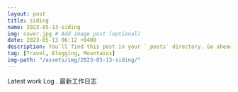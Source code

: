 ```yaml
---
layout: post
title: siding
name: 2023-05-13-siding
img: cover.jpg # Add image post (optional)
date: 2023-05-13 06:12 +0400
description: You’ll find this post in your `_posts` directory. Go ahead and edit it and re-build the site to see your changes. # Add post description (optional)
tag: [Travel, Blogging, Mountains]
img-path: "/assets/img/2023-05-13-siding/"
---
```



Latest work Log . 最新工作日志
